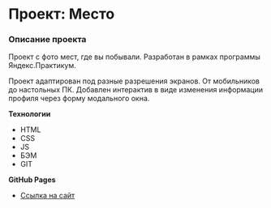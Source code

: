 # Проект: Место

### Описание проекта

Проект с фото мест, где вы побывали. Разработан в рамках программы Яндекс.Практикум.

Проект адаптирован под разные разрешения экранов. От мобильников до настольных ПК. Добавлен интерактив в виде изменения информации профиля через форму модального окна.

**Технологии**

- HTML
- CSS
- JS
- БЭМ
- GIT

**GitHub Pages**

- [Ссылка на сайт](https://herzik.github.io/mesto/)
